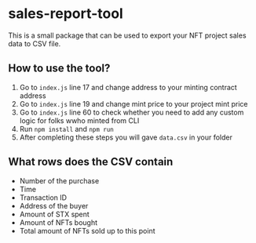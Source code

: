 # sales-report-tool

This is a small package that can be used to export
your NFT project sales data to CSV file.

## How to use the tool?

1. Go to `index.js` line 17 and change address to your minting contract address
2. Go to `index.js` line 19 and change mint price to your project mint price
2. Go to `index.js` line 60 to check whether you need to add any custom logic for folks wwho minted from CLI
3. Run `npm install` and `npm run` 
4. After completing these steps you will gave `data.csv` in your folder

## What rows does the CSV contain

- Number of the purchase 
- Time
- Transaction ID
- Address of the buyer
- Amount of STX spent
- Amount of NFTs bought
- Total amount of NFTs sold up to this point

